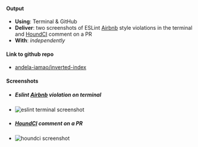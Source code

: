 #### Output
- **Using**: Terminal & GitHub
- **Deliver**: two screenshots of ESLint [Airbnb](https://github.com/airbnb/javascript)  style violations in the terminal and [HoundCI](https://houndci.com/) comment on a PR
- **With**: *independently*

#### Link to github repo
- [andela-iamao/inverted-index](https://github.com/andela-iamao/inverted-index)

#### Screenshots

- ##### Eslint [Airbnb](https://github.com/airbnb/javascript) violation on terminal
 - ![eslint terminal screenshot](https://lh3.googleusercontent.com/vvyTNCfX24bf06akkqkKJ-DR9yzXUCSp9qZ9K5jui_dq-oK08-hEAxEUj-nm6DXJXL93oDgIm_pe1Vqe1crOkYLUJWu4qV4Il1Waj5xGUVL_cfFWpZDvA01ls5EAM8x7jTUrUP6oHF6qu-4nY1wkQR3af7hV08MxZSB-ckTqha6bQJwc40-Zu-y51Irj_2A0vN_xv9VVhz5SQ0RkbveJ6JppGCok-53JSMc2859xERvOAn8Us_aNo_hDyMs30_jPgfVgaX3ZgIYp7yoTcvwSYx23nIOGvnjanG9JjNFNNJON873eM381lqTOWu1R4qdlTZfazHjCLtyXrd6tWseG3L9HBb1sE5m_E3IvLLY8XRio04HNzEcVqHYeH3NVEzr7DFRN5ukMHsh5aN7tuOsdfWH7qAN-navP9qZEHY4FiXQTCQ_haPAt7nO-ZJDlJzjXsq-mhgWEUGacW0qOPoHy9jIValbg4ZyNP_vKVLDtqP1P2cepcnykIihjBYw9XX_k2ZcsjWDUExCBZwHleRCJCB-p2D7giHHfcZfQuyjgZyn8KFiklPSC1kT-gXrEMhc3GsX1lMzIc5hpYjDg95m4kOdH1ld1yXAKHClb2U6PIAOWU40=w1178-h662-no "Screenshot 1")

- ##### [HoundCI](https://houndci.com/) comment on a PR
 - ![houndci screenshot](https://lh3.googleusercontent.com/QlcHdMsCgMok-QV0cMXGrTG0pWsnrkW8JZ7-1cszql9Tfmb2g_DZhp3hzZr8AfjS1uNiaenGQSal3xhEjH3ZGq_6GybgRSY4unTSjy5lGJId7VVvtG8GLNqxbMr31wUDKvU7ouD8WzJe85ySG_cRtyutMsAdMu14bbYWs5uef_mHxWXNH1K_-5cqnHIj7vvvf4MQtrm1S5xsd61aTrdF9LEezdieZO50Vnx3q2CzQ6HNsy4ANt60-NALzRQHk01PM2aqnLcrQr2GHhfDTpzZjAlzfhg4k134jtg0ilNkQhEPoYiGsiGVqjKPVwi_LQhsAj2HIJrrAMpsPI8-StLIuuW9-16AmCLmv4I8U7JAWqxVt2rp4CzqgLTSejD3gv_ruDkzDpJVcA0V6KL5EcZ7iE8CE8mKZx_Vm5nmWnL0VsfUlbmxFAzxelyIq79BdFRDQ0HSOMtiXOiJA6wmmXhwDhpeNCRDQhx1YHoW0MpPJ4puMbgwFiLsXPjUuZqvtevo_iA5zrbNxJWbSexEMiXUmv1gB6AKqm5u-b5yodxEqs1D8fjOxfywLxn8-a8CzNrxI0N0FSTqr1QKZZB_DIeun3QpRlioTZq55Sn9g3dNBejj71pBMvs=w1178-h662-no "Screenshot 2")